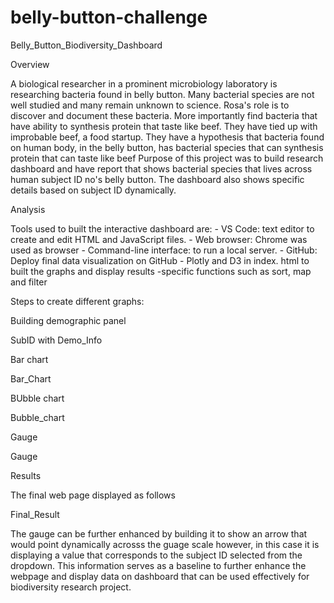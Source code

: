 # belly-button-challenge

Belly_Button_Biodiversity_Dashboard

Overview

A biological researcher in a prominent microbiology laboratory is researching bacteria found in belly button. Many bacterial species are not well studied and many remain unknown to science. Rosa's role is to discover and document these bacteria. More importantly find bacteria that have ability to synthesis protein that taste like beef. They have tied up with improbable beef, a food startup. They have a hypothesis that bacteria found on human body, in the belly button, has bacterial species that can synthesis protein that can taste like beef Purpose of this project was to build research dashboard and have report that shows bacterial species that lives across human subject ID no's belly button. The dashboard also shows specific details based on subject ID dynamically.

Analysis

Tools used to built the interactive dashboard are: - VS Code: text editor to create and edit HTML and JavaScript files. - Web browser: Chrome was used as browser - Command-line interface: to run a local server. - GitHub: Deploy final data visualization on GitHub - Plotly and D3 in index. html to built the graphs and display results -specific functions such as sort, map and filter

Steps to create different graphs:

Building demographic panel

SubID with Demo_Info

Bar chart

Bar_Chart

BUbble chart

Bubble_chart

Gauge

Gauge

Results

The final web page displayed as follows

Final_Result

The gauge can be further enhanced by building it to show an arrow that would point dynamically acrosss the guage scale however, in this case it is displaying a value that corresponds to the subject ID selected from the dropdown. This information serves as a baseline to further enhance the webpage and display data on dashboard that can be used effectively for biodiversity research project.
